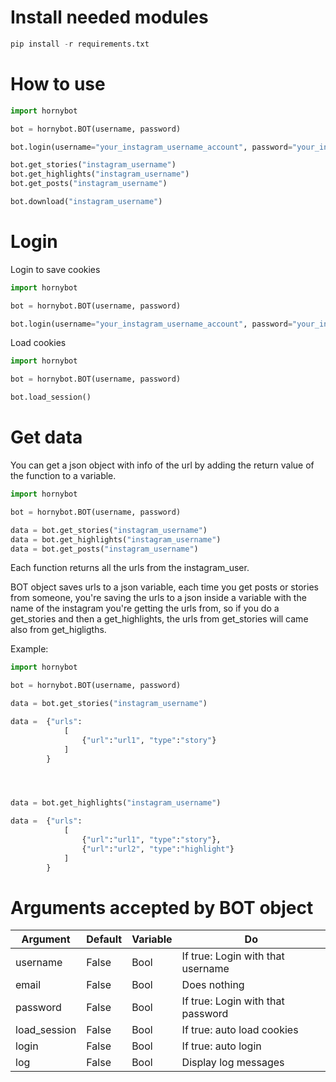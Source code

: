 # Install needed modules

```python
pip install -r requirements.txt
```

# How to use
```python
import hornybot

bot = hornybot.BOT(username, password)

bot.login(username="your_instagram_username_account", password="your_instagram_username_password")

bot.get_stories("instagram_username")
bot.get_highlights("instagram_username")
bot.get_posts("instagram_username")

bot.download("instagram_username")
```

# Login

Login to save cookies
```python
import hornybot

bot = hornybot.BOT(username, password)

bot.login(username="your_instagram_username_account", password="your_instagram_username_password")
```

Load cookies
```python
import hornybot

bot = hornybot.BOT(username, password)

bot.load_session()
```

# Get data
You can get a json object with info of the url by adding the return value of the function to a variable. 
```python
import hornybot

bot = hornybot.BOT(username, password)

data = bot.get_stories("instagram_username")
data = bot.get_highlights("instagram_username")
data = bot.get_posts("instagram_username")
```

Each function returns all the urls from the instagram_user. 

BOT object saves urls to a json variable, each time you get posts or stories from someone, you're saving the urls to a json inside a variable with the name of the instagram you're getting the urls from, so if you do a get_stories and then a get_highlights, the urls from get_stories will came also from get_higligths.

Example:

```python
import hornybot

bot = hornybot.BOT(username, password)

data = bot.get_stories("instagram_username")

data =	{"urls":
			[
				{"url":"url1", "type":"story"}
			]
		}




data = bot.get_highlights("instagram_username")

data =	{"urls":
			[
				{"url":"url1", "type":"story"},
				{"url":"url2", "type":"highlight"}
			]
		}


```

# Arguments accepted by BOT object
|Argument|Default|Variable|Do|
|--------|-------|--------|--|
|username|False|Bool|If true: Login with that username|
|email|False|Bool|Does nothing|
|password|False|Bool|If true: Login with that password|
|load_session|False|Bool|If true: auto load cookies|
|login|False|Bool|If true: auto login|
|log|False|Bool|Display log messages|
